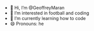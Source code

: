 - 👋 Hi, I’m @GeoffreyMaran
- 👀 I’m interested in football and coding
- 🌱 I’m currently learning how to code
- 😄 Pronouns: he

<!---
GeoffreyMaran/GeoffreyMaran is a ✨ special ✨ repository because its `README.md` (this file) appears on your GitHub profile.
You can click the Preview link to take a look at your changes.
--->
